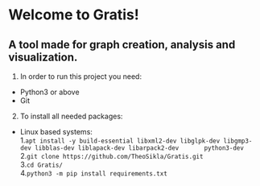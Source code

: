 # Welcome to Gratis!

## A tool made for graph creation, analysis and visualization.


1. In order to run this project you need:
 * Python3 or above
 * Git

2. To install all needed packages:
 - Linux based systems:  
  1.`apt install -y build-essential libxml2-dev libglpk-dev libgmp3-dev libblas-dev liblapack-dev libarpack2-dev       python3-dev`  
  2.`git clone https://github.com/TheoSikla/Gratis.git`  
  3.`cd Gratis/`  
  4.`python3 -m pip install requirements.txt`
